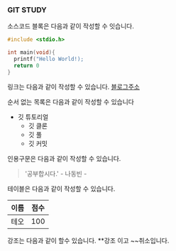 ### GIT STUDY

소스코드 블록은 다음과 같이 작성할 수 잇습니다.
```c
#include <stdio.h>

int main(void){
  printf("Hello World!);
  return 0
}

```

링크는 다음과 같이 작성할 수 있습니다.
[블로그주소](https://blog.naver.com/ndb796)


순서 없는 목록은 다음과 같이 작성할 수 있습니다
* 깃 튜토리얼
  * 깃 클론
  * 깃 풀
  * 깃 커밋
 
인용구문은 다음과 같이 작성할 수 있습니다.
> '공부합시다.' - 나동빈 -

테이블은 다음과 같이 작성할 수 있습니다.

이름|점수
--|--
테오|100

강조는 다음과 같이 할수 있습니다.
**강조 이고 ~~취소입니다. 
